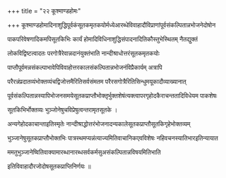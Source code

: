 +++
title = "२२ कूश्माण्डहोमः"

+++
कूश्माण्डहोमादिनाशुद्धिपूर्वकंसूतकमृतकयोर्मध्येआरब्धेविवाहादौविप्राणांपूर्वसंकल्पितान्नभोजनेदोषोन

पाकपरिवेषणादिकमपिसूतकिभिः कार्यं होमादिविधिनाशुद्धिसंपादनादितिकौस्तुभेस्थितम् नैतद्युक्तं

लोकविद्विष्टत्वादतः परगोत्रैरेवान्नदानंयुक्तंभाति नान्दीश्राधोत्तरंसूतकमृतकयोः

पाप्तौपूर्वमन्नसंकल्पाभावेपिविवाहोत्तरकालसंकल्पितान्नभोजनंविप्रैकार्यम् अत्रापि

परैरन्नंप्रदातव्यंभोक्तव्यंचद्विजोत्तमैरितिसर्वसंमतम परैरसगोत्रैरितिसिन्धुमयूकादौव्याख्यानात्

पूर्वसंकल्पितान्नस्यापिभोजनसमयेसूतकप्राप्तौभोक्तृर्भुक्तशेषंत्यक्त्वापरगृहोदकैराचन्ततादिविधेयम पाकशेषः

सूतकिभिर्भोक्तव्यः भुञ्जोनेषुचविप्रेषुत्वन्तरामृतसूतके ।

अन्यगेहोदकाचान्ताइतिस्मृतेः नान्दीश्राद्धोत्तरंभोजनादन्यकालेसूतकप्राप्तौसूतकिगृहेभोक्तव्यम्

भुञ्जानेषुसूतकप्राप्तौभोक्तभिः पात्रस्थमप्यन्नंत्याज्यमितिवाचानिकएवविशेषः नहिवचनस्यातिभारइतिन्यायात

ममतुभुञ्जानेष्वितिवाक्यामारब्धानारब्धसर्वकर्मसुअसंकल्पितान्नविषयमितिभाति

इतिविवाहादौरजोदोषसूतकप्राप्तिनिर्णयः ॥
